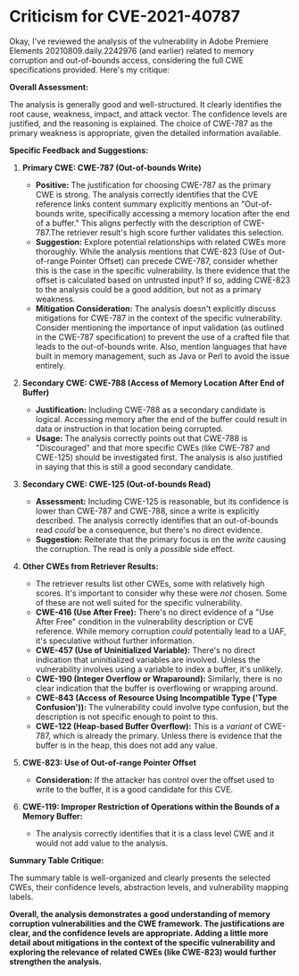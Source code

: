 # Criticism for CVE-2021-40787

Okay, I've reviewed the analysis of the vulnerability in Adobe Premiere Elements 20210809.daily.2242976 (and earlier) related to memory corruption and out-of-bounds access, considering the full CWE specifications provided. Here's my critique:

**Overall Assessment:**

The analysis is generally good and well-structured. It clearly identifies the root cause, weakness, impact, and attack vector. The confidence levels are justified, and the reasoning is explained. The choice of CWE-787 as the primary weakness is appropriate, given the detailed information available.

**Specific Feedback and Suggestions:**

1.  **Primary CWE: CWE-787 (Out-of-bounds Write)**

    *   **Positive:** The justification for choosing CWE-787 as the primary CWE is strong. The analysis correctly identifies that the CVE reference links content summary explicitly mentions an "Out-of-bounds write, specifically accessing a memory location after the end of a buffer." This aligns perfectly with the description of CWE-787.The retriever result's high score further validates this selection.
    *   **Suggestion:** Explore potential relationships with related CWEs more thoroughly. While the analysis mentions that CWE-823 (Use of Out-of-range Pointer Offset) can precede CWE-787, consider whether this is the case in the specific vulnerability. Is there evidence that the offset is calculated based on untrusted input? If so, adding CWE-823 to the analysis could be a good addition, but not as a primary weakness.
    *   **Mitigation Consideration:** The analysis doesn't explicitly discuss mitigations for CWE-787 in the context of the specific vulnerability. Consider mentioning the importance of input validation (as outlined in the CWE-787 specification) to prevent the use of a crafted file that leads to the out-of-bounds write. Also, mention languages that have built in memory management, such as Java or Perl to avoid the issue entirely.

2.  **Secondary CWE: CWE-788 (Access of Memory Location After End of Buffer)**

    *   **Justification:** Including CWE-788 as a secondary candidate is logical. Accessing memory after the end of the buffer could result in data or instruction in that location being corrupted.
    *   **Usage:** The analysis correctly points out that CWE-788 is "Discouraged" and that more specific CWEs (like CWE-787 and CWE-125) should be investigated first. The analysis is also justified in saying that this is still a good secondary candidate.

3.  **Secondary CWE: CWE-125 (Out-of-bounds Read)**

    *   **Assessment:** Including CWE-125 is reasonable, but its confidence is lower than CWE-787 and CWE-788, since a write is explicitly described. The analysis correctly identifies that an out-of-bounds read *could* be a consequence, but there's no direct evidence.
    *   **Suggestion:** Reiterate that the primary focus is on the *write* causing the corruption. The read is only a *possible* side effect.

4.  **Other CWEs from Retriever Results:**

    *   The retriever results list other CWEs, some with relatively high scores. It's important to consider why these were *not* chosen. Some of these are not well suited for the specific vulnerability.
    *   **CWE-416 (Use After Free):** There's no direct evidence of a "Use After Free" condition in the vulnerability description or CVE reference. While memory corruption *could* potentially lead to a UAF, it's speculative without further information.
    *   **CWE-457 (Use of Uninitialized Variable):** There's no direct indication that uninitialized variables are involved. Unless the vulnerability involves using a variable to index a buffer, it's unlikely.
    *   **CWE-190 (Integer Overflow or Wraparound):** Similarly, there is no clear indication that the buffer is overflowing or wrapping around.
    *   **CWE-843 (Access of Resource Using Incompatible Type ('Type Confusion')):** The vulnerability could involve type confusion, but the description is not specific enough to point to this.
    *   **CWE-122 (Heap-based Buffer Overflow):** This is a *variant* of CWE-787, which is already the primary. Unless there is evidence that the buffer is in the heap, this does not add any value.

5.  **CWE-823: Use of Out-of-range Pointer Offset**

    *   **Consideration:** If the attacker has control over the offset used to write to the buffer, it is a good candidate for this CVE.

6.  **CWE-119: Improper Restriction of Operations within the Bounds of a Memory Buffer:**

    * The analysis correctly identifies that it is a class level CWE and it would not add value to the analysis.

**Summary Table Critique:**

The summary table is well-organized and clearly presents the selected CWEs, their confidence levels, abstraction levels, and vulnerability mapping labels.

**Overall, the analysis demonstrates a good understanding of memory corruption vulnerabilities and the CWE framework. The justifications are clear, and the confidence levels are appropriate. Adding a little more detail about mitigations in the context of the specific vulnerability and exploring the relevance of related CWEs (like CWE-823) would further strengthen the analysis.**